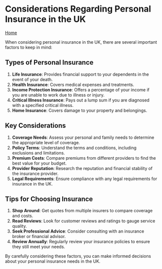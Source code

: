 # Considerations Regarding Personal Insurance in the UK

[Home](README.md)

When considering personal insurance in the UK, there are several important factors to keep in mind:

## Types of Personal Insurance
1. **Life Insurance**: Provides financial support to your dependents in the event of your death.
2. **Health Insurance**: Covers medical expenses and treatments.
3. **Income Protection Insurance**: Offers a percentage of your income if you are unable to work due to illness or injury.
4. **Critical Illness Insurance**: Pays out a lump sum if you are diagnosed with a specified critical illness.
5. **Home Insurance**: Covers damage to your property and belongings.

## Key Considerations
1. **Coverage Needs**: Assess your personal and family needs to determine the appropriate level of coverage.
2. **Policy Terms**: Understand the terms and conditions, including exclusions and limitations.
3. **Premium Costs**: Compare premiums from different providers to find the best value for your budget.
4. **Provider Reputation**: Research the reputation and financial stability of the insurance provider.
5. **Legal Requirements**: Ensure compliance with any legal requirements for insurance in the UK.

## Tips for Choosing Insurance
1. **Shop Around**: Get quotes from multiple insurers to compare coverage and costs.
2. **Read Reviews**: Look for customer reviews and ratings to gauge service quality.
3. **Seek Professional Advice**: Consider consulting with an insurance broker or financial advisor.
4. **Review Annually**: Regularly review your insurance policies to ensure they still meet your needs.

By carefully considering these factors, you can make informed decisions about your personal insurance needs in the UK.